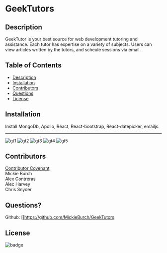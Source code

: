 # GeekTutors
  
  ## Description
  GeekTutor is your best source for web development tutoring and assistance. Each tutor has expertise on a variety of subjects. 
  Users can view articles written by the tutors, and scheule sessions via email.

  ## Table of Contents

  - [Description](#description)
  - [Installation](#installation)
  - [Contributors](#contribute)
  - [Questions](#Questions)
  - [License](#license)
  
  ## Installation
  Install MongoDb, Apollo, React, React-bootstrap, React-datepicker, emailjs.
  
_____________________________________________________________________________________________________________________________________
![gt1](https://user-images.githubusercontent.com/95385092/171308347-7bd1b9e3-638c-4e62-a89f-17f6895f95bf.png)
![gt2](https://user-images.githubusercontent.com/95385092/171308353-bdfacf96-5ecb-4c4c-8c92-9c1c91a9258b.png)
![gt3](https://user-images.githubusercontent.com/95385092/171308360-feb00b83-f6c4-4a96-b749-476059a2a3dd.png)
![gt4](https://user-images.githubusercontent.com/95385092/171308367-8a42d03e-030a-4e91-ad22-bafbcc049b7a.png)
![gt5](https://user-images.githubusercontent.com/95385092/171308369-b4517f83-29e6-4438-a9f0-443ae6c3926d.png)



  ## Contributors
  [Contributor Covenant](https://www.contributor-covenant.org/)  
  Mickie Burch<br/>
  Alex Contreras  
  Alec Harvey   
  Chris Snyder 

  ## Questions?
  
  Github: []https://github.com/MickieBurch/GeekTutors
  

  ## License
 
  ![badge](https://img.shields.io/badge/license-Github,NPM-yellow)<br />
